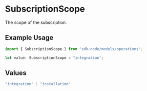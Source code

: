 # SubscriptionScope

The scope of the subscription.

## Example Usage

```typescript
import { SubscriptionScope } from "sdk-node/models/operations";

let value: SubscriptionScope = "integration";
```

## Values

```typescript
"integration" | "installation"
```